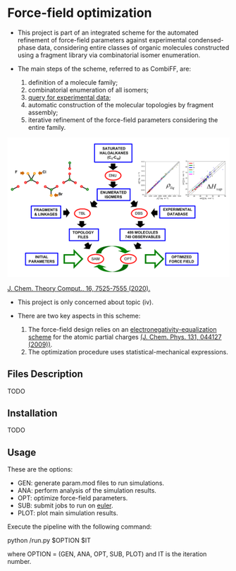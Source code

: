 # Force-field optimization

* This project is part of an integrated scheme for the automated refinement of force-field parameters 
against experimental condensed-phase data,
considering entire classes of organic molecules
constructed using a fragment library via combinatorial isomer enumeration.

* The main steps of the scheme, referred to as CombiFF, are:

  1. definition of a molecule family;
  2. combinatorial enumeration of all isomers;
  3. [query for experimental data](https://github.com/oliveirampo/combiff);
  4. automatic construction of the molecular topologies by fragment assembly;
  5. iterative refinement of the force-field parameters considering the entire family.
  
![](/images/TOC.png)

[J. Chem. Theory Comput., 16, 7525-​7555 (2020).](https://pubs.acs.org/doi/10.1021/acs.jctc.0c00683)

* This project is only concerned about topic (iv).

* There are two key aspects in this scheme:

  1. The force-field design relies on an [electronegativity-equalization scheme](https://github.com/oliveirampo/opt/blob/master/scr/EEM.py)
for the atomic partial charges [(J. Chem. Phys. 131, 044127 (2009))](https://aip.scitation.org/doi/10.1063/1.3187034).
  2. The optimization procedure uses statistical-mechanical expressions.
  
## Files Description

TODO

## Installation

TODO

## Usage

These are the options:

  * GEN: generate param.mod files to run simulations.
  * ANA: perform analysis of the simulation results.
  * OPT: optimize force-field parameters.
  * SUB: submit jobs to run on [euler](https://scicomp.ethz.ch/wiki/Main_Page).
  * PLOT: plot main simulation results.
  
Execute the pipeline with the following command:

python <path to source code>/run.py $OPTION $IT
  
where OPTION = (GEN, ANA, OPT, SUB, PLOT)
and IT is the iteration number.

